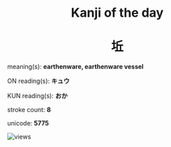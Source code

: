 <h1 align="center">Kanji of the day</h1>
<h1 align="center">坵</h1>
<p align="left">meaning(s): <b>earthenware, earthenware vessel</b></p>
<p align="left">ON reading(s): <b>キュウ</b></p>
<p align="left">KUN reading(s): <b>おか</b></p>
<p align="left">stroke count: <b>8</b></p>
<p align="left">unicode: <b>5775</b></p>
<p align="left"><img src="https://komarev.com/ghpvc/?username=tristanwagner-kanjioftheday&label=Views&color=0e75b6&style=flat" alt="views"/></p>
